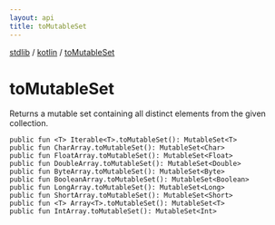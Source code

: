```yaml
---
layout: api
title: toMutableSet
---
```

[stdlib](../index.html) / [kotlin](index.html) / [toMutableSet](toMutableSet.html)

# toMutableSet
Returns a mutable set containing all distinct elements from the given collection.
```
public fun <T> Iterable<T>.toMutableSet(): MutableSet<T>
public fun CharArray.toMutableSet(): MutableSet<Char>
public fun FloatArray.toMutableSet(): MutableSet<Float>
public fun DoubleArray.toMutableSet(): MutableSet<Double>
public fun ByteArray.toMutableSet(): MutableSet<Byte>
public fun BooleanArray.toMutableSet(): MutableSet<Boolean>
public fun LongArray.toMutableSet(): MutableSet<Long>
public fun ShortArray.toMutableSet(): MutableSet<Short>
public fun <T> Array<T>.toMutableSet(): MutableSet<T>
public fun IntArray.toMutableSet(): MutableSet<Int>
```
